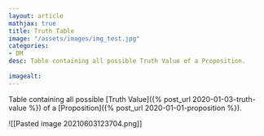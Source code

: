 ```yaml
---
layout: article
mathjax: true
title: Truth Table
image: "/assets/images/img_test.jpg"
categories:
- DM
desc: Table containing all possible Truth Value of a Proposition.
 
imagealt: 
---
```


Table containing all possible [Truth Value]({% post_url 2020-01-03-truth-value %}) of a [Proposition]({% post_url 2020-01-01-proposition %}).

![[Pasted image 20210603123704.png]]